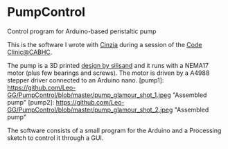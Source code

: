 # PumpControl
Control program for Arduino-based peristaltic pump

This is the software I wrote with [Cinzia](https://www.iit.it/people/cinzia-sgambato) during a session of the [Code Clinic@CABHC](https://leo-gg.github.io/CodeClinicCABHC/). 

The pump is a 3D printed [design by silisand](https://www.thingiverse.com/thing:1134817) and it runs with a NEMA17 motor (plus few bearings and screws). The motor is driven by a A4988 stepper driver connected to an Arduino nano.
[pump1]: https://github.com/Leo-GG/PumpControl/blob/master/pump_glamour_shot_1.jpeg "Assembled pump"
[pump2]: https://github.com/Leo-GG/PumpControl/blob/master/pump_glamour_shot_2.jpeg "Assembled pump"

The software consists of a small program for the Arduino and a Processing sketch to control it through a GUI.

